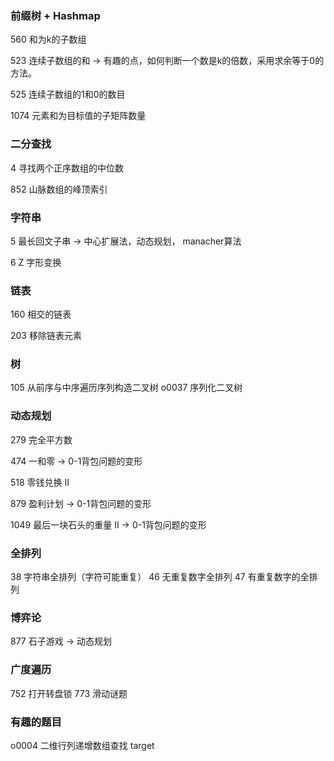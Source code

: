 ### 前缀树 + Hashmap
560 和为k的子数组

523 连续子数组的和
-> 有趣的点，如何判断一个数是k的倍数，采用求余等于0的方法。

525 连续子数组的1和0的数目

1074 元素和为目标值的子矩阵数量

### 二分查找
4 寻找两个正序数组的中位数

852 山脉数组的峰顶索引  

### 字符串
5 最长回文子串 
-> 中心扩展法，动态规划， manacher算法

6 Z 字形变换

### 链表
160 相交的链表

203 移除链表元素

### 树
105 从前序与中序遍历序列构造二叉树
o0037 序列化二叉树

### 动态规划
279 完全平方数

474 一和零
-> 0-1背包问题的变形

518 零钱兑换 II

879 盈利计划
-> 0-1背包问题的变形

1049 最后一块石头的重量 II
-> 0-1背包问题的变形

### 全排列
38 字符串全排列（字符可能重复）
46 无重复数字全排列
47 有重复数字的全排列

### 博弈论
877 石子游戏 
-> 动态规划

### 广度遍历
752 打开转盘锁
773 滑动谜题

### 有趣的题目
o0004 二维行列递增数组查找 target